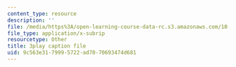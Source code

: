 ```yaml
---
content_type: resource
description: ''
file: /media/https%3A/open-learning-course-data-rc.s3.amazonaws.com/10-34-numerical-methods-applied-to-chemical-engineering-fall-2015/9c563e3179995722ad7070693474d681_xE9IGS-_6zo.vtt
file_type: application/x-subrip
resourcetype: Other
title: 3play caption file
uid: 9c563e31-7999-5722-ad70-70693474d681
---
```

